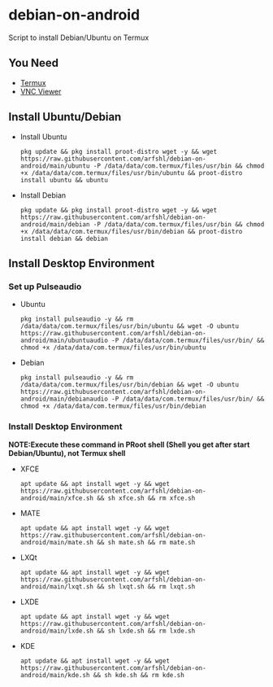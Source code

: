 # debian-on-android
Script to install Debian/Ubuntu on Termux
## You Need
- [Termux](https://f-droid.org/packages/com.termux)
- [VNC Viewer](https://play.google.com/store/apps/details?id=com.realvnc.viewer.android)
## Install Ubuntu/Debian
- Install Ubuntu

      pkg update && pkg install proot-distro wget -y && wget https://raw.githubusercontent.com/arfshl/debian-on-android/main/ubuntu -P /data/data/com.termux/files/usr/bin && chmod +x /data/data/com.termux/files/usr/bin/ubuntu && proot-distro install ubuntu && ubuntu

- Install Debian

      pkg update && pkg install proot-distro wget -y && wget https://raw.githubusercontent.com/arfshl/debian-on-android/main/debian -P /data/data/com.termux/files/usr/bin && chmod +x /data/data/com.termux/files/usr/bin/debian && proot-distro install debian && debian

## Install Desktop Environment
### Set up Pulseaudio
- Ubuntu

      pkg install pulseaudio -y && rm /data/data/com.termux/files/usr/bin/ubuntu && wget -O ubuntu https://raw.githubusercontent.com/arfshl/debian-on-android/main/ubuntuaudio -P /data/data/com.termux/files/usr/bin/ && chmod +x /data/data/com.termux/files/usr/bin/ubuntu

- Debian

      pkg install pulseaudio -y && rm /data/data/com.termux/files/usr/bin/debian && wget -O ubuntu https://raw.githubusercontent.com/arfshl/debian-on-android/main/debianaudio -P /data/data/com.termux/files/usr/bin/ && chmod +x /data/data/com.termux/files/usr/bin/debian

### Install Desktop Environment
**NOTE:Execute these command in PRoot shell (Shell you get after start Debian/Ubuntu), not Termux shell**
- XFCE

      apt update && apt install wget -y && wget https://raw.githubusercontent.com/arfshl/debian-on-android/main/xfce.sh && sh xfce.sh && rm xfce.sh

- MATE

      apt update && apt install wget -y && wget https://raw.githubusercontent.com/arfshl/debian-on-android/main/mate.sh && sh mate.sh && rm mate.sh

- LXQt

      apt update && apt install wget -y && wget https://raw.githubusercontent.com/arfshl/debian-on-android/main/lxqt.sh && sh lxqt.sh && rm lxqt.sh

- LXDE

      apt update && apt install wget -y && wget https://raw.githubusercontent.com/arfshl/debian-on-android/main/lxde.sh && sh lxde.sh && rm lxde.sh

- KDE 

      apt update && apt install wget -y && wget https://raw.githubusercontent.com/arfshl/debian-on-android/main/kde.sh && sh kde.sh && rm kde.sh

